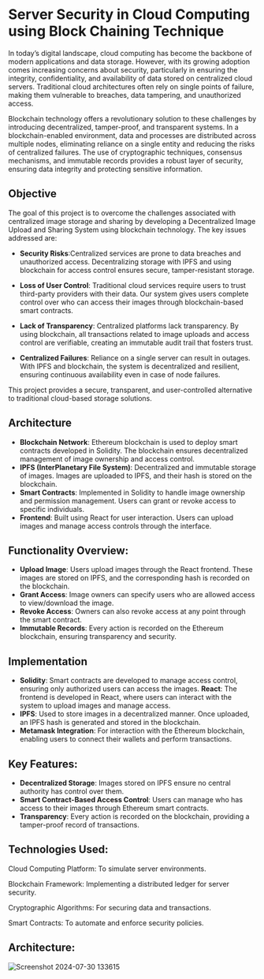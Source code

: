 # Server Security in Cloud Computing using Block Chaining Technique 
In today’s digital landscape, cloud computing has become the backbone of modern applications and data storage. However, with its growing adoption comes increasing concerns about security, particularly in ensuring the integrity, confidentiality, and availability of data stored on centralized cloud servers. Traditional cloud architectures often rely on single points of failure, making them vulnerable to breaches, data tampering, and unauthorized access.

Blockchain technology offers a revolutionary solution to these challenges by introducing decentralized, tamper-proof, and transparent systems. In a blockchain-enabled environment, data and processes are distributed across multiple nodes, eliminating reliance on a single entity and reducing the risks of centralized failures. The use of cryptographic techniques, consensus mechanisms, and immutable records provides a robust layer of security, ensuring data integrity and protecting sensitive information.

## Objective
The goal of this project is to overcome the challenges associated with centralized image storage and sharing by developing a Decentralized Image Upload and Sharing System using blockchain technology. The key issues addressed are:

- **Security Risks**:Centralized services are prone to data breaches and unauthorized access. Decentralizing storage with IPFS and using blockchain for access control ensures secure, tamper-resistant storage.

+ **Loss of User Control**: Traditional cloud services require users to trust third-party providers with their data. Our system gives users complete control over who can access their images through blockchain-based smart contracts.

- **Lack of Transparency**: Centralized platforms lack transparency. By using blockchain, all transactions related to image uploads and access control are verifiable, creating an immutable audit trail that fosters trust.

+ **Centralized Failures**: Reliance on a single server can result in outages. With IPFS and blockchain, the system is decentralized and resilient, ensuring continuous availability even in case of node failures.

This project provides a secure, transparent, and user-controlled alternative to traditional cloud-based storage solutions.

## Architecture
- **Blockchain Network**: Ethereum blockchain is used to deploy smart contracts developed in Solidity. The blockchain ensures decentralized management of image ownership and access control.
- **IPFS (InterPlanetary File System)**: Decentralized and immutable storage of images. Images are uploaded to IPFS, and their hash is stored on the blockchain.
- **Smart Contracts**: Implemented in Solidity to handle image ownership and permission management. Users can grant or revoke access to specific individuals.
- **Frontend**: Built using React for user interaction. Users can upload images and manage access controls through the interface.

## Functionality Overview:
- **Upload Image**: Users upload images through the React frontend. These images are stored on IPFS, and the corresponding hash is recorded on the blockchain.
- **Grant Access**: Image owners can specify users who are allowed access to view/download the image.
- **Revoke Access**: Owners can also revoke access at any point through the smart contract.
- **Immutable Records**: Every action is recorded on the Ethereum blockchain, ensuring transparency and security.

## Implementation
- **Solidity**: Smart contracts are developed to manage access control, ensuring only authorized users can access the images.
 **React**: The frontend is developed in React, where users can interact with the system to upload images and manage access.
- **IPFS**: Used to store images in a decentralized manner. Once uploaded, an IPFS hash is generated and stored in the blockchain.
- **Metamask Integration**: For interaction with the Ethereum blockchain, enabling users to connect their wallets and perform transactions.

## Key Features:
- **Decentralized Storage**: Images stored on IPFS ensure no central authority has control over them.
- **Smart Contract-Based Access Control**: Users can manage who has access to their images through Ethereum smart contracts.
- **Transparency**: Every action is recorded on the blockchain, providing a tamper-proof record of transactions.


## Technologies Used:
Cloud Computing Platform: To simulate server environments.

Blockchain Framework: Implementing a distributed ledger for server security.

Cryptographic Algorithms: For securing data and transactions.

Smart Contracts: To automate and enforce security policies.

## Architecture:

![Screenshot 2024-07-30 133615](https://github.com/user-attachments/assets/38e60f65-95cd-4740-afb9-85798f28b36d)

